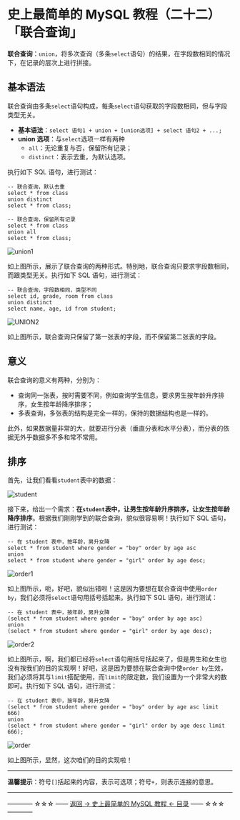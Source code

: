 # 史上最简单的 MySQL 教程（二十二）「联合查询」

**联合查询**：`union`，将多次查询（多条`select`语句）的结果，在字段数相同的情况下，在记录的层次上进行拼接。

## 基本语法

联合查询由多条`select`语句构成，每条`select`语句获取的字段数相同，但与字段类型无关。

 - **基本语法**：`select 语句1 + union + [union选项] + select 语句2 + ...;`
  - **union 选项**：与`select`选项一样有两种
     - `all`：无论重复与否，保留所有记录；
     - `distinct`：表示去重，为默认选项。

执行如下 SQL 语句，进行测试：

```
-- 联合查询，默认去重
select * from class
union distinct
select * from class;

-- 联合查询，保留所有记录
select * from class
union all
select * from class;
```

![union1](http://img.blog.csdn.net/20170826203614206)

如上图所示，展示了联合查询的两种形式。特别地，联合查询只要求字段数相同，而跟类型无关。执行如下 SQL 语句，进行测试：

```
-- 联合查询，字段数相同，类型不同
select id, grade, room from class
union distinct
select name, age, id from student;
```

![UNION2](http://img.blog.csdn.net/20170826204215277)

如上图所示，联合查询只保留了第一张表的字段，而不保留第二张表的字段。

## 意义

联合查询的意义有两种，分别为：

 - 查询同一张表，按时需要不同，例如查询学生信息，要求男生按年龄升序排序，女生按年龄降序排序；
 - 多表查询，多张表的结构是完全一样的，保持的数据结构也是一样的。

此外，如果数据量非常的大，就要进行分表（垂直分表和水平分表），而分表的依据无外乎数据多不多和常不常用。

## 排序

首先，让我们看看`student`表中的数据：

![student](http://img.blog.csdn.net/20170826212532276)

接下来，给出一个需求：**在`student`表中，让男生按年龄升序排序，让女生按年龄降序排序**。根据我们刚刚学到的联合查询，貌似很容易啊！执行如下 SQL 语句，进行测试：

```
-- 在 student 表中，按年龄，男升女降
select * from student where gender = "boy" order by age asc
union
select * from student where gender = "girl" order by age desc;
```

![order1](http://img.blog.csdn.net/20170826213018938)

如上图所示，呃，好吧，貌似出错啦！这是因为要想在联合查询中使用`order by`，我们必须将`select`语句用括号括起来。执行如下 SQL 语句，进行测试：

```
-- 在 student 表中，按年龄，男升女降
(select * from student where gender = "boy" order by age asc)
union
(select * from student where gender = "girl" order by age desc);
```

![order2](http://img.blog.csdn.net/20170826213319951)

如上图所示，啊，我们都已经将`select`语句用括号括起来了，但是男生和女生也没有按我们的目的实现啊！好吧，这是因为要想在联合查询中使`order by`生效，我们必须将其与`limit`搭配使用，而`limit`的限定数，我们设置为一个非常大的数即可。执行如下 SQL 语句，进行测试：

```
-- 在 student 表中，按年龄，男升女降
(select * from student where gender = "boy" order by age asc limit 666)
union
(select * from student where gender = "girl" order by age desc limit 666);
```

![order](http://img.blog.csdn.net/20170826214015483)

如上图所示，显然，这次咱们的目的实现啦！

----------

**温馨提示**：符号`[]`括起来的内容，表示可选项；符号`+`，则表示连接的意思。


----------
———— ☆☆☆ —— [返回 -> 史上最简单的 MySQL 教程 <- 目录](https://github.com/guobinhit/mysql-tutorial/blob/master/README.md) —— ☆☆☆ ————
